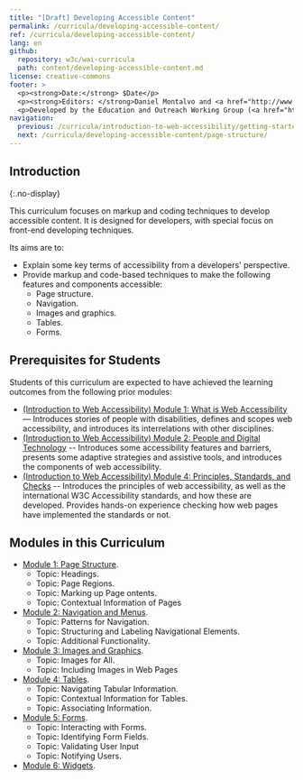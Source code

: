 ```yaml
---
title: "[Draft] Developing Accessible Content"
permalink: /curricula/developing-accessible-content/
ref: /curricula/developing-accessible-content/
lang: en
github:
  repository: w3c/wai-curricula
  path: content/developing-accessible-content.md
license: creative-commons
footer: >
  <p><strong>Date:</strong> $Date</p>
  <p><strong>Editors: </strong>Daniel Montalvo and <a href="http://www.w3.org/People/shadi/">Shadi Abou-Zahra</a>. Contributors: <a href="https://www.w3.org/WAI/EO/EOWG-members">EOWG Participants</a>. </p>
  <p>Developed by the Education and Outreach Working Group (<a href="http://www.w3.org/WAI/EO/">EOWG</a>). Developed with support from the <a href="https://www.w3.org/WAI/about/projects/wai-guide/">WAI-Guide Project</a> funded by the European Commission (EC) under the Horizon 2020 program (Grant Agreement 822245).</p>
navigation:
  previous: /curricula/introduction-to-web-accessibility/getting-started-with-accessibility/
  next: /curricula/developing-accessible-content/page-structure/
---
```


## Introduction
{:.no-display}

This curriculum focuses on markup and coding techniques to develop accessible content. It is designed for developers, with special focus on front-end developing techniques.

Its aims are to:

* Explain some key terms of accessibility from a developers' perspective.
* Provide markup and code-based techniques to make the following features and components accessible:
  * Page structure.
  * Navigation.
  * Images and graphics.
  * Tables.
  * Forms.

## Prerequisites for Students

Students of this curriculum are expected to have achieved the learning outcomes from the following prior modules:

* [(Introduction to Web Accessibility) Module 1: What is Web Accessibility](https://www.w3.org/WAI/curricula/introduction-to-web-accessibility/what-is-web-accessibility/) &mdash; Introduces stories of people with disabilities, defines and scopes web accessibility, and introduces its interrelations with other disciplines.
* [(Introduction to Web Accessibility) Module 2: People and Digital Technology](/curricula/introduction-to-web-accessibility/people-and-digital-technology/) -- Introduces some accessibility features and barriers, presents some adaptive strategies and assistive tools, and introduces the components of web accessibility.
* [(Introduction to Web Accessibility) Module 4: Principles, Standards, and Checks](/curricula/introduction-to-web-accessibility/principles-standards-and-checks/) -- Introduces the principles of web accessibility, as well as the international W3C Accessibility standards, and how these are developed. Provides hands-on experience checking how web pages have implemented the standards or not.

## Modules in this Curriculum

-   [Module 1: Page Structure](/curricula/developing-accessible-content/page-structure/).
    -   Topic: Headings.
    -   Topic: Page Regions.
	   -   Topic: Marking up Page ontents.
	   -   Topic: Contextual Information of Pages
-   [Module 2: Navigation and Menus](/curricula/developing-accessible-content/navigation-and-menus/).
    -   Topic: Patterns for Navigation.
    -   Topic: Structuring and Labeling Navigational Elements.
    -   Topic: Additional Functionality.
-   [Module 3: Images and Graphics](/curricula/developing-accessible-content/images-and-graphics/).
    -   Topic: Images for All.
    -   Topic: Including Images in Web Pages
-   [Module 4: Tables](/curricula/developing-accessible-content/tables/).
    -   Topic: Navigating Tabular Information.
    -   Topic: Contextual Information for Tables.
    -   Topic: Associating Information.
-   [Module 5: Forms](/curricula/developing-accessible-content/forms/).
    -   Topic: Interacting with Forms.
    -   Topic: Identifying Form Fields.
    -   Topic: Validating User Input
    -   Topic: Notifying Users.
-   [Module 6: Widgets](/curricula/developing-accessible-content/widgets).
